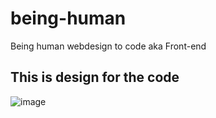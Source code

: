 # being-human
Being human webdesign to code aka Front-end

## This is design for the code
![image](https://user-images.githubusercontent.com/23379023/218246409-b79aaa4e-d09a-4f82-8177-881400a8d32f.png)

